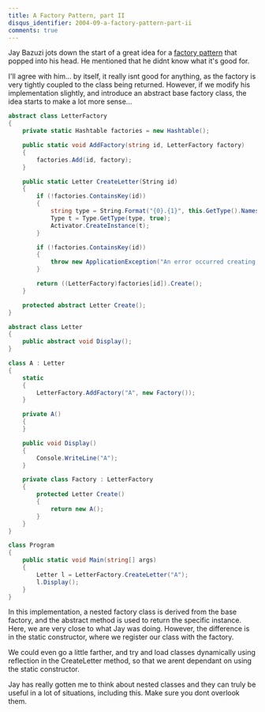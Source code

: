```yaml
---
title: A Factory Pattern, part II
disqus_identifier: 2004-09-a-factory-pattern-part-ii
comments: true
---
```


Jay Bazuzi jots down the start of a great idea for a [factory pattern][1] that popped into his head. He mentioned that he didnt know what it's good for.

I'll agree with him... by itself, it really isnt good for anything, as the factory is very tightly coupled to the class being returned. However, if we modify his implementation slightly, and introduce an abstract base factory class, the idea starts to make a lot more sense...

``` csharp
abstract class LetterFactory
{
    private static Hashtable factories = new Hashtable();

    public static void AddFactory(string id, LetterFactory factory)
    {
        factories.Add(id, factory);
    }

    public static Letter CreateLetter(String id)
    {
        if (!factories.ContainsKey(id))
        {
            string type = String.Format("{0}.{1}", this.GetType().Namespace, id);
            Type t = Type.GetType(type, true);
            Activator.CreateInstance(t);
        }

        if (!factories.ContainsKey(id))
        {
            throw new ApplicationException("An error occurred creating the factory.");
        }

        return ((LetterFactory)factories[id]).Create();
    }

    protected abstract Letter Create();
}

abstract class Letter
{
    public abstract void Display();
}

class A : Letter
{
    static
    {
        LetterFactory.AddFactory("A", new Factory());
    }

    private A()
    {
    }

    public void Display()
    {
        Console.WriteLine("A");
    }

    private class Factory : LetterFactory
    {
        protected Letter Create()
        {
            return new A();
        }
    }
}

class Program
{
    public static void Main(string[] args)
    {
        Letter l = LetterFactory.CreateLetter("A");
        l.Display();
    }
}
```

In this implementation, a nested factory class is derived from the base factory, and the abstract method is used to return the specific instance. Here, we are very close to what Jay was doing. However, the difference is in the static constructor, where we register our class with the factory.

We could even go a little farther, and try and load classes dynamically using reflection in the CreateLetter method, so that we arent dependant on using the static constructor.

Jay has really gotten me to think about nested classes and they can truly be useful in a lot of situations, including this. Make sure you dont overlook them.

[1]:http://weblogs.asp.net/jaybaz_ms/archive/2004/09/01/224277.aspx
